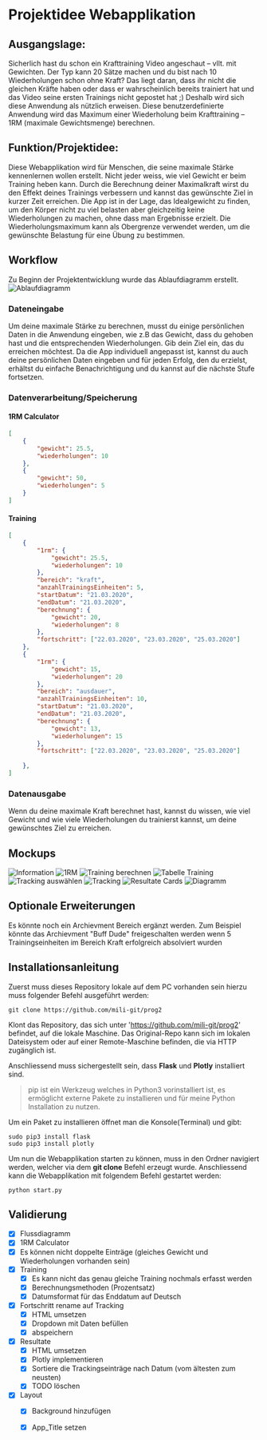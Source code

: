 # Projektidee Webapplikation
## Ausgangslage:
Sicherlich hast du schon ein Krafttraining Video angeschaut – vllt. mit Gewichten. Der Typ kann 20 Sätze machen und du bist nach 10 Wiederholungen schon ohne Kraft? Das liegt daran, dass ihr nicht die gleichen Kräfte haben oder dass er wahrscheinlich bereits trainiert hat und das Video seine ersten Trainings nicht gepostet hat ;) 
Deshalb wird sich diese Anwendung als nützlich erweisen. Diese benutzerdefinierte Anwendung wird das Maximum einer Wiederholung beim Krafttraining – 1RM (maximale Gewichtsmenge) berechnen. 

## Funktion/Projektidee: 
Diese Webapplikation wird für Menschen, die seine maximale Stärke kennenlernen wollen erstellt. Nicht jeder weiss, wie viel Gewicht er beim Training heben kann. Durch die Berechnung deiner Maximalkraft wirst du den Effekt deines Trainings verbessern und kannst das gewünschte Ziel in kurzer Zeit erreichen. Die App ist in der Lage, das Idealgewicht zu finden, um den Körper nicht zu viel belasten aber gleichzeitig keine Wiederholungen zu machen, ohne dass man Ergebnisse erzielt. Die Wiederholungsmaximum kann als Obergrenze verwendet werden, um die gewünschte Belastung für eine Übung zu bestimmen. 

## Workflow
Zu Beginn der Projektentwicklung wurde das Ablaufdiagramm erstellt.
![Ablaufdiagramm](./Mockups/workflow.png)

### Dateneingabe
Um deine maximale Stärke zu berechnen, musst du einige persönlichen Daten in die Anwendung eingeben, wie z.B das Gewicht, dass du gehoben hast und die entsprechenden Wiederholungen. Gib dein Ziel ein, das du erreichen möchtest. Da die App individuell angepasst ist, kannst du auch deine persönlichen Daten eingeben und für jeden Erfolg, den du erzielst, erhältst du einfache Benachrichtigung und du kannst auf die nächste Stufe fortsetzen. 

### Datenverarbeitung/Speicherung 

#### 1RM Calculator
```json
[
	{
		"gewicht": 25.5,
		"wiederholungen": 10
	},
	{
		"gewicht": 50,
		"wiederholungen": 5
	}
]
```

#### Training
```json
[
	{
		"1rm": {
			"gewicht": 25.5,
			"wiederholungen": 10
		},
		"bereich": "kraft",
		"anzahlTrainingsEinheiten": 5,
		"startDatum": "21.03.2020",
		"endDatum": "21.03.2020",
		"berechnung": {
			"gewicht": 20,
			"wiederholungen": 8
		},
		"fortschritt": ["22.03.2020", "23.03.2020", "25.03.2020"]
	},
	{
		"1rm": {
			"gewicht": 15,
			"wiederholungen": 20
		},
		"bereich": "ausdauer",
		"anzahlTrainingsEinheiten": 10,
		"startDatum": "21.03.2020",
		"endDatum": "21.03.2020",
		"berechnung": {
			"gewicht": 13,
			"wiederholungen": 15
		},
		"fortschritt": ["22.03.2020", "23.03.2020", "25.03.2020"]
		
	},
]
```

### Datenausgabe
Wenn du deine maximale Kraft berechnet hast, kannst du wissen, wie viel Gewicht und wie viele Wiederholungen du trainierst kannst, um deine gewünschtes Ziel zu erreichen. 

## Mockups
![Information](./Mockups/information.jpg)
![1RM](./Mockups/1rm_calculator.jpg)
![Training berechnen](./Mockups/training_berechnen.jpg)
![Tabelle Training](./Mockups/training_tabelle.jpg)
![Tracking auswählen](./Mockups/tracking_training_auswaehlen.jpg)
![Tracking](./Mockups/tracking.jpg)
![Resultate Cards](./Mockups/resultate_cards.jpg)
![Diagramm](./Mockups/diagramm.jpg)

## Optionale Erweiterungen
Es könnte noch ein Archievment Bereich ergänzt werden. Zum Beispiel könnte das Archievment "Buff Dude" freigeschalten werden wenn 5 Trainingseinheiten im Bereich Kraft erfolgreich absolviert wurden

## Installationsanleitung
Zuerst muss dieses Repository lokale auf dem PC vorhanden sein hierzu muss folgender Befehl ausgeführt werden:
```
git clone https://github.com/mili-git/prog2
```
Klont das Repository, das sich unter 'https://github.com/mili-git/prog2' befindet, auf die lokale Maschine. Das Original-Repo kann sich im lokalen Dateisystem oder auf einer Remote-Maschine befinden, die via HTTP zugänglich ist. 

Anschliessend muss sichergestellt sein, dass **Flask** und **Plotly** installiert sind.

> pip ist ein Werkzeug welches in Python3 vorinstalliert ist, es ermöglicht externe Pakete zu installieren und für meine Python Installation zu nutzen.

Um ein Paket zu installieren öffnet man die Konsole(Terminal) und gibt:
```
sudo pip3 install flask
sudo pip3 install plotly
```

Um nun die Webapplikation starten zu können, muss in den Ordner navigiert werden, welcher via dem **git clone** Befehl erzeugt wurde. Anschliessend kann die Webapplikation mit folgendem Befehl gestartet werden:
```
python start.py
```

## Validierung
- [x] Flussdiagramm
- [x]  1RM Calculator
  - [x] Es können nicht doppelte Einträge (gleiches Gewicht und  Wiederholungen vorhanden sein)
- [x] Training
  - [x] Es kann nicht das genau gleiche Training nochmals erfasst werden
  - [x] Berechnungsmethoden (Prozentsatz)
  - [x] Datumsformat für das Enddatum auf Deutsch 
- [x] Fortschritt rename auf Tracking 
  - [x] HTML umsetzen 
  - [x] Dropdown mit Daten befüllen 
  - [x] abspeichern
- [x] Resultate
  - [x] HTML umsetzen 
  - [x] Plotly implementieren 
  - [x] Sortiere die Trackingseinträge nach Datum (vom ältesten zum neusten)
  - [x] TODO löschen 
- [x] Layout
  - [x] Background hinzufügen
  - [x] App_Title setzen 







